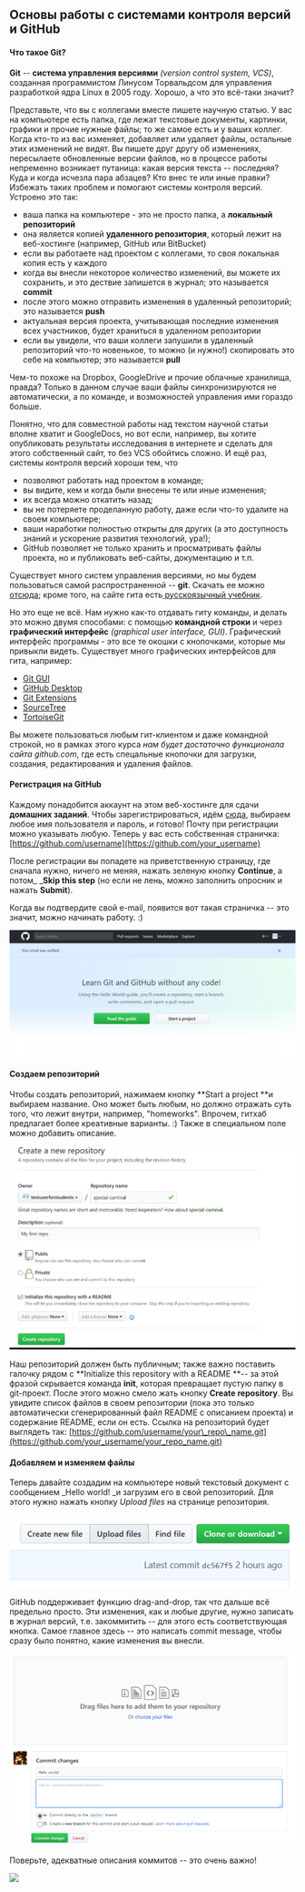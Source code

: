 ## Основы работы с системами контроля версий и GitHub

#### Что такое Git?

**Git** -- **система управления версиями** _\(version control system, VCS\)_, созданная программистом Линусом Торвальдсом для управления разработкой ядра Linux в 2005 году. Хорошо, а что это всё-таки значит?

Представьте, что вы с коллегами вместе пишете научную статью. У вас на компьютере есть папка, где лежат текстовые документы, картинки, графики и прочие нужные файлы; то же самое есть и у ваших коллег. Когда кто-то из вас изменяет, добавляет или удаляет файлы, остальные этих изменений не видят. Вы пишете друг другу об изменениях, пересылаете обновленные версии файлов, но в процессе работы непременно возникает путаница: какая версия текста -- последняя? Куда и когда исчезла пара абзацев? Кто внес те или иные правки? Избежать таких проблем и помогают системы контроля версий. Устроено это так:

* ваша папка на компьютере - это не просто папка, а **локальный репозиторий**
* она является копией **удаленного репозитория**, который лежит на веб-хостинге \(например, GitHub или BitBucket\)
* если вы работаете над проектом с коллегами, то своя локальная копия есть у каждого
* когда вы внесли некоторое количество изменений, вы можете их сохранить, и это дествие запишется в журнал; это называется **commit**
* после этого можно отправить изменения в удаленный репозиторий; это называется **push**
* актуальная версия проекта, учитывающая последние изменения всех участников, будет храниться в удаленном репозитории
* если вы увидели, что ваши коллеги запушили в удаленный репозиторий что-то новенькое, то можно \(и нужно!\) скопировать это себе на компьютер; это называется **pull**

Чем-то похоже на Dropbox, GoogleDrive и прочие облачные хранилища, правда? Только в данном случае ваши файлы синхронизируются не автоматически, а по команде, и возможностей управления ими гораздо больше.

Понятно, что для совместной работы над текстом научной статьи вполне хватит и GoogleDocs, но вот если, например, вы хотите опубликовать результаты исследования в интернете и сделать для этого собственный сайт, то без VCS обойтись сложно. И ещё раз, системы контроля версий хороши тем, что

* позволяют работать над проектом в команде;
* вы видите, кем и когда были внесены те или иные изменения;
* их всегда можно откатить назад;
* вы не потеряете проделанную работу, даже если что-то удалите на своем компьютере;
* ваши наработки полностью открыты для других \(а это доступность знаний и ускорение развития технологий, ура!\);
* GitHub позволяет не только хранить и просматривать файлы проекта, но и публиковать веб-сайты, документацию и т.п.

Существует много систем управления версиями, но мы будем пользоваться самой распространенной -- **git**. Скачать ее можно [отсюда](https://git-scm.com/downloads); кроме того, на сайте гита есть[ русскоязычный учебник](https://git-scm.com/book/ru/v1).

Но это еще не всё. Нам нужно как-то отдавать гиту команды, и делать это можно двумя способами: с помощью **командной строки** и через **графический интерфейс** _\(graphical user interface, GUI\)_. Графический интерфейс программы - это все те окошки с кнопочками, которые мы привыкли видеть. Существует много графических интерфейсов для гита, например:

* [Git GUI](https://git-scm.com/docs/git-gui)
* [GitHub Desktop](https://desktop.github.com/)
* [Git Extensions](https://gitextensions.github.io/)
* [SourceTree](https://www.sourcetreeapp.com/)
* [TortoiseGit](https://tortoisegit.org/)

Вы можете пользоваться любым гит-клиентом и даже командной строкой, но в рамках этого курса _нам будет достаточно функционала сайта github.com_, где есть спецальные кнопочки для загрузки, создания, редактирования и удаления файлов.

#### Регистрация на GitHub

Каждому понадобится аккаунт на этом веб-хостинге для сдачи **домашних заданий**. Чтобы зарегистрироваться, идём [сюда](https://github.com/), выбираем любое имя пользователя и пароль, и готово! Почту при регистрации можно указывать любую. Теперь у вас есть собственная страничка: [https://github.com/username](https://github.com/your_username)

После регистрации вы попадете на приветственную страницу, где сначала нужно, ничего не меняя, нажать зеленую кнопку **Continue**, а потом_ _**Skip this step** \(но если не лень, можно заполнить опросник и нажать **Submit**\).

Когда вы подтвердите свой e-mail, появится вот такая страничка -- это значит, можно начинать работу. :\)

![](/assets/4.png)

#### Создаем репозиторий

Чтобы создать репозиторий, нажимаем кнопку **Start a project **и выбираем название. Оно может быть любым, но должно отражать суть того, что лежит внутри, например, "homeworks". Впрочем, гитхаб предлагает более креативные варианты. :\) Также в специальном поле можно добавить описание.

![](/assets/3.png)

Наш репозиторий должен быть публичным; также важно поставить галочку рядом с **Initialize this repository with a README **-- за этой фразой скрывается команда **init**, которая превращает пустую папку в git-проект. После этого можно смело жать кнопку **Create repository**. Вы увидите список файлов в своем репозитории \(пока это только автоматически сгенерированный файл README с описанием проекта\) и содержание README, если он есть. Ссылка на репозиторий будет выглядеть так: [https://github.com/username/your\_repo\_name.git](https://github.com/your_username/your_repo_name.git)

#### Добавляем и изменяем файлы

Теперь давайте создадим на компьютере новый текстовый документ с сообщением _Hello world! _и загрузим его в свой репозиторий. Для этого нужно нажать кнопку _Upload files_ на странице репозитория.

![](/assets/1.png)

GitHub поддерживает функцию drag-and-drop, так что дальше всё предельно просто. Эти изменения, как и любые другие, нужно записать в журнал версий, т.е. закоммитить -- для этого есть соответствующая кнопка. Самое главное здесь -- это написать commit message, чтобы сразу было понятно, какие изменения вы внесли.

![](/assets/2.png)

Поверьте, адекватные описания коммитов -- это очень важно!

![](https://lh6.googleusercontent.com/2ol1qtLeVoQx5feE299igyaXr0mIUge5AdgVGCZTXQ3ntretALUzG2w4wGcnreAPYdcNe0R5BOheO6CwnpylDW6FKliogO5dH28UsSwSC4wz5az5-1aqvQsPlQmskujKAhYCVcN0gLs)



